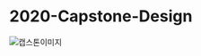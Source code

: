 # 2020-Capstone-Design

![캡스톤이미지](https://user-images.githubusercontent.com/44723287/84027141-7bdfb300-a9c9-11ea-978e-0625cd3c90bd.JPG)
